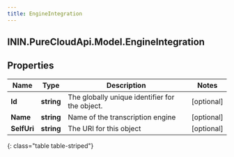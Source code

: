 ```yaml
---
title: EngineIntegration
---
```

## ININ.PureCloudApi.Model.EngineIntegration

## Properties

|Name | Type | Description | Notes|
|------------ | ------------- | ------------- | -------------|
| **Id** | **string** | The globally unique identifier for the object. | [optional] |
| **Name** | **string** | Name of the transcription engine | [optional] |
| **SelfUri** | **string** | The URI for this object | [optional] |
{: class="table table-striped"}


